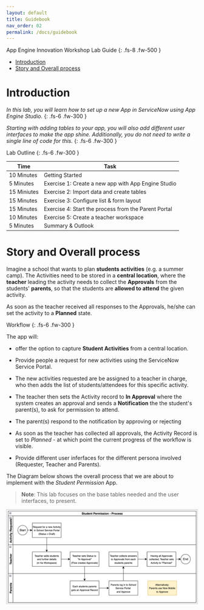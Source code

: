 ```yaml
---
layout: default
title: Guidebook
nav_order: 02
permalink: /docs/guidebook
---
```


App Engine Innovation Workshop Lab Guide
{: .fs-8 .fw-500 }

- [Introduction](#introduction)
- [Story and Overall process](#story-and-overall-process)



# Introduction

*In this lab, you will learn how to set up a new App in ServiceNow using App Engine Studio.*
{: .fs-6 .fw-300 }

*Starting with adding tables to your app, you will also add different user interfaces to make the app shine. Additionally, you do not need to write a single line of code for this.*
{: .fs-6 .fw-300 }

Lab Outline
{: .fs-6 .fw-300 }

| Time | Task |
|--|--|
| 10 Minutes | Getting Started |
| 5 Minutes  | Exercise 1: Create a new app with App Engine Studio|
| 15 Miniutes| Exercise 2: Import data and create tables|
| 15 Minutes | Exercise 3: Configure list & form layout|
| 15 Minutes | Exercise 4: Start the process from the Parent Portal|
| 10 Minutes | Exercise 5: Create a teacher workspace|
| 5 Minutes  | Summary & Outlook|

# Story and Overall process

Imagine a school that wants to plan **students activities** (e.g. a summer camp). The Activities need to be stored in a **central location**, where the **teacher** leading the activity needs to collect the **Approvals** from the students' **parents**, so that the students are **allowed to attend** the given activity.

As soon as the teacher received all responses to the Approvals, he/she can set the activity to a **Planned** state.

Workflow
{: .fs-6 .fw-300 }

The app will:

* offer the option to capture **Student Activities** from a central location.

* Provide people a request for new activities using the ServiceNow Service Portal.

* The new activities requested are be assigned to a teacher in charge, who then adds the list of students/attendees for this specific activity.

* The teacher then sets the Activity record to **In Approval** where the system creates an approval and sends a **Notification** the the student's parent(s), to ask for permission to attend.

* The parent(s) respond to the notification by approving or rejecting

* As soon as the teacher has collected all approvals, the Activity Record is set to *Planned* - at which point the current progress of the workflow is visible.

* Provide different user inferfaces for the different persona involved (Requester, Teacher and Parents).

The Diagram below shows the overall process that we are about to implement with the *Student Permission* App.

> **Note**: This lab focuses on the base tables needed and the user interfaces, to present.

![process diagram](../assets/images/2022-04-04-07-39-14.png)
